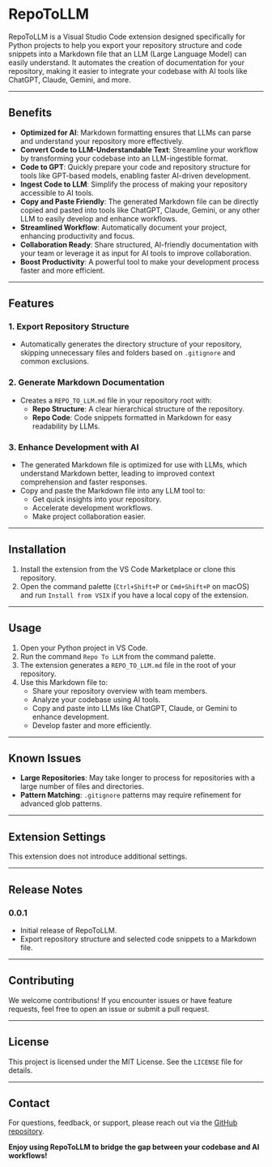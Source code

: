# RepoToLLM

RepoToLLM is a Visual Studio Code extension designed specifically for Python projects to help you export your repository structure and code snippets into a Markdown file that an LLM (Large Language Model) can easily understand. It automates the creation of documentation for your repository, making it easier to integrate your codebase with AI tools like ChatGPT, Claude, Gemini, and more.

---

## Benefits

- **Optimized for AI**: Markdown formatting ensures that LLMs can parse and understand your repository more effectively.
- **Convert Code to LLM-Understandable Text**: Streamline your workflow by transforming your codebase into an LLM-ingestible format.
- **Code to GPT**: Quickly prepare your code and repository structure for tools like GPT-based models, enabling faster AI-driven development.
- **Ingest Code to LLM**: Simplify the process of making your repository accessible to AI tools.
- **Copy and Paste Friendly**: The generated Markdown file can be directly copied and pasted into tools like ChatGPT, Claude, Gemini, or any other LLM to easily develop and enhance workflows.
- **Streamlined Workflow**: Automatically document your project, enhancing productivity and focus.
- **Collaboration Ready**: Share structured, AI-friendly documentation with your team or leverage it as input for AI tools to improve collaboration.
- **Boost Productivity**: A powerful tool to make your development process faster and more efficient.

---

## Features

### 1. Export Repository Structure
- Automatically generates the directory structure of your repository, skipping unnecessary files and folders based on `.gitignore` and common exclusions.

### 2. Generate Markdown Documentation
- Creates a `REPO_TO_LLM.md` file in your repository root with:
  - **Repo Structure**: A clear hierarchical structure of the repository.
  - **Repo Code**: Code snippets formatted in Markdown for easy readability by LLMs.

### 3. Enhance Development with AI
- The generated Markdown file is optimized for use with LLMs, which understand Markdown better, leading to improved context comprehension and faster responses.
- Copy and paste the Markdown file into any LLM tool to:
  - Get quick insights into your repository.
  - Accelerate development workflows.
  - Make project collaboration easier.

---

## Installation

1. Install the extension from the VS Code Marketplace or clone this repository.
2. Open the command palette (`Ctrl+Shift+P` or `Cmd+Shift+P` on macOS) and run `Install from VSIX` if you have a local copy of the extension.

---

## Usage

1. Open your Python project in VS Code.
2. Run the command `Repo To LLM` from the command palette.
3. The extension generates a `REPO_TO_LLM.md` file in the root of your repository.
4. Use this Markdown file to:
   - Share your repository overview with team members.
   - Analyze your codebase using AI tools.
   - Copy and paste into LLMs like ChatGPT, Claude, or Gemini to enhance development.
   - Develop faster and more efficiently.

---

## Known Issues

- **Large Repositories**: May take longer to process for repositories with a large number of files and directories.
- **Pattern Matching**: `.gitignore` patterns may require refinement for advanced glob patterns.

---

## Extension Settings

This extension does not introduce additional settings.

---

## Release Notes

### 0.0.1
- Initial release of RepoToLLM.
- Export repository structure and selected code snippets to a Markdown file.

---

## Contributing

We welcome contributions! If you encounter issues or have feature requests, feel free to open an issue or submit a pull request.

---

## License

This project is licensed under the MIT License. See the `LICENSE` file for details.

---

## Contact

For questions, feedback, or support, please reach out via the [GitHub repository](https://github.com/PineTree-Solutions/RepoToLLM).

**Enjoy using RepoToLLM to bridge the gap between your codebase and AI workflows!**

